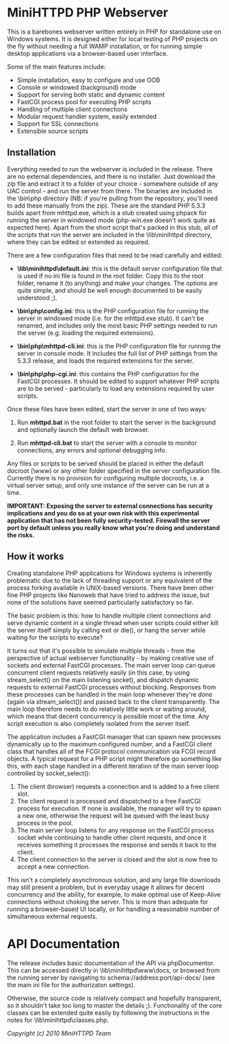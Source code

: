 # MiniHTTPD PHP Webserver 

This is a barebones webserver written entirely in PHP for standalone use on 
Windows systems. It is designed either for local testing of PHP projects on 
the fly without needing a full WAMP installation, or for running simple 
desktop applications via a browser-based user interface. 

Some of the main features include: 

- Simple installation, easy to configure and use OOB
- Console or windowed (background) mode
- Support for serving both static and dynamic content
- FastCGI process pool for executing PHP scripts
- Handling of multiple client connections
- Modular request handler system, easily extended
- Support for SSL connections
- Extensible source scripts 

## Installation 

Everything needed to run the webserver is included in the release. There are 
no external dependencies, and there is no installer. Just download the zip 
file and extract it to a folder of your choice - somewhere outside of any 
UAC control - and run the server from there. The binaries are included in 
the \bin\php directory (NB: if you're pulling from the repository, you'll 
need to add these manually from the zip). These are the standard PHP 5.3.3 
builds apart from mhttpd.exe, which is a stub created using phpack for 
running the server in windowed mode (php-win.exe doesn't work quite as 
expected here). Apart from the short script that's packed in this stub, all 
of the scripts that run the server are included in the \lib\minihttpd 
directory, where they can be edited or extended as required. 

There are a few configuration files that need to be read carefully and 
edited: 

- **\lib\minihttpd\default.ini**: this is the default server configuration 
file that is used if no ini file is found in the root folder. Copy this to 
the root folder, rename it (to anything) and make your changes. The options 
are quite simple, and should be well enough documented to be easily 
understood ;). 

- **\bin\php\config.ini**: this is the PHP configuration file for running 
the server in windowed mode (i.e. for the mhttpd.exe stub). It can't be 
renamed, and includes only the most basic PHP settings needed to run the 
server (e.g. loading the required extensions). 

- **\bin\php\mhttpd-cli.ini**: this is the PHP configuration file for 
running the server in console mode. It includes the full list of PHP 
settings from the 5.3.3 release, and loads the required extensions for the 
server. 

- **\bin\php\php-cgi.ini**: this contains the PHP configuration for the 
FastCGI processes. It should be edited to support whatever PHP scripts are 
to be served - particularly to load any extensions required by user scripts. 

Once these files have been edited, start the server in one of two ways: 

1. Run **mhttpd.bat** in the root folder to start the server in the 
background and optionally launch the default web browser. 

2. Run **mhttpd-cli.bat** to start the server with a console to monitor 
connections, any errors and optional debugging info. 

Any files or scripts to be served should be placed in either the default 
docroot (\www) or any other folder specified in the server configuration 
file. Currently there is no provision for configuring multiple docroots, 
i.e. a virtual server setup, and only one instance of the server can be run 
at a time. 

**IMPORTANT: Exposing the server to external connections has security 
implications and you do so at your own risk with this experimental 
application that has not been fully security-tested. Firewall the server 
port by default unless you really know what you're doing and understand the 
risks.** 

## How it works 

Creating standalone PHP applications for Windows systems is inherently 
problematic due to the lack of threading support or any equivalent of the 
process forking available in UNIX-based versions. There have been other fine 
PHP projects like Nanoweb that have tried to address the issue, but none of 
the solutions have seemed particularly satisfactory so far. 

The basic problem is this: how to handle multiple client connections and 
serve dynamic content in a single thread when user scripts could either kill 
the server itself simply by calling exit or die(), or hang the server while 
waiting for the scripts to execute? 

It turns out that it's possible to simulate multiple threads - from the 
perspective of actual webserver functionality - by making creative use of 
sockets and external FastCGI processes. The main server loop can queue 
concurrent client requests relatively easily (in this case, by using 
stream_select() on the main listening socket), and dispatch dynamic requests 
to external FastCGI processes without blocking. Responses from these 
processes can be handled in the main loop whenever they're done (again via 
stream_select()) and passed back to the client transparently. The main loop 
therefore needs to do relatively little work or waiting around, which means 
that decent concurrency is possible most of the time. Any script execution 
is also completely isolated from the server itself. 

The application includes a FastCGI manager that can spawn new processes 
dynamically up to the maximum configured number, and a FastCGI client class 
that handles all of the FCGI protocol communication via FCGI record objects. 
A typical request for a PHP script might therefore go something like this, 
with each stage handled in a different iteration of the main server loop 
controlled by socket_select(): 

1. The client (browser) requests a connection and is added to a free client 
slot. 
2. The client request is processed and dispatched to a free FastCGI process 
for execution. If none is available, the manager will try to spawn a new 
one, otherwise the request will be queued with the least busy process in the 
pool. 
3. The main server loop listens for any response on the FastCGI process 
socket while continuing to handle other client requests, and once it 
receives something it processes the response and sends it back to the 
client. 
4. The client connection to the server is closed and the slot is now free to 
accept a new connection. 

This isn't a completely asynchronous solution, and any large file downloads 
may still present a problem, but in everyday usage it allows for decent 
concurrency and the ability, for example, to make optimal use of Keep-Alive 
connections without choking the server. This is more than adequate for 
running a browser-based UI locally, or for handling a reasonable number of 
simultaneous external requests. 

# API Documentation 

The release includes basic documentation of the API via phpDocumentor. This 
can be accessed directly in \lib\minihttpd\www\docs, or browsed from the 
running server by navigating to schema://address:port/api-docs/ (see the 
main ini file for the authorizaton settings). 

Otherwise, the source code is relatively compact and hopefully transparent, 
so it shouldn't take too long to master the details ;). Functionality of the 
core classes can be extended quite easily by following the instructions in 
the notes for \lib\minihttpd\classes.php. 

*Copyright (c) 2010 MiniHTTPD Team* 

